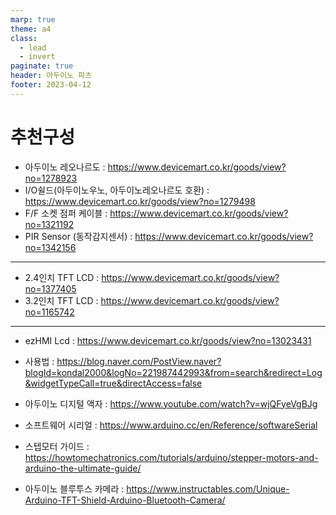 ```yaml
---
marp: true
theme: a4
class:
  - lead
  - invert
paginate: true
header: 아두이노 파츠
footer: 2023-04-12
---
```


# 추천구성

* 아두이노 레오나르도 : https://www.devicemart.co.kr/goods/view?no=1278923
* I/O쉴드(아두이노우노, 아두이노레오나르도 호환) : https://www.devicemart.co.kr/goods/view?no=1279498
* F/F 소켓 점퍼 케이블 : https://www.devicemart.co.kr/goods/view?no=1321192
* PIR Sensor (동작감지센서) : https://www.devicemart.co.kr/goods/view?no=1342156

---

* 2.4인치 TFT LCD : https://www.devicemart.co.kr/goods/view?no=1377405
* 3.2인치 TFT LCD : https://www.devicemart.co.kr/goods/view?no=1165742

---


* ezHMI Lcd : https://www.devicemart.co.kr/goods/view?no=13023431
* 사용법 : https://blog.naver.com/PostView.naver?blogId=kondal2000&logNo=221987442993&from=search&redirect=Log&widgetTypeCall=true&directAccess=false

* 아두이노 디지털 액자 : https://www.youtube.com/watch?v=wjQFyeVgBJg

* 소프트웨어 시리얼 : https://www.arduino.cc/en/Reference/softwareSerial

* 스텝모터 가이드 : https://howtomechatronics.com/tutorials/arduino/stepper-motors-and-arduino-the-ultimate-guide/

* 아두이노 블루투스 카메라 : https://www.instructables.com/Unique-Arduino-TFT-Shield-Arduino-Bluetooth-Camera/